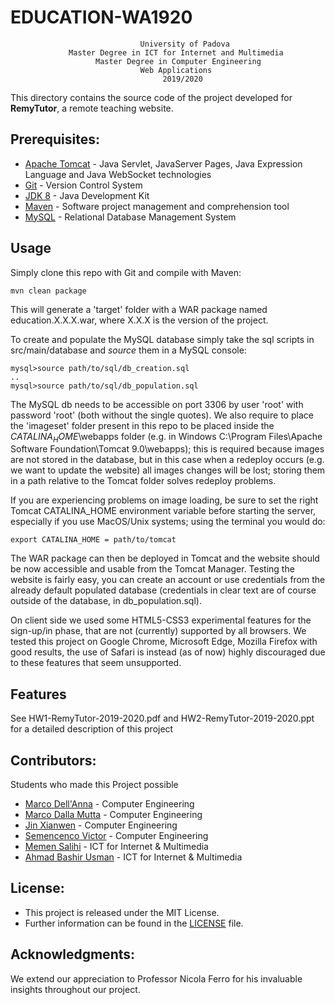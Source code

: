 # EDUCATION-WA1920

                                 University of Padova
                 Master Degree in ICT for Internet and Multimedia 
                       Master Degree in Computer Engineering
                                 Web Applications 
                                      2019/2020


This directory contains the source code of the project developed for **RemyTutor**, a remote teaching website.

## Prerequisites:

- [Apache Tomcat](http://tomcat.apache.org/) - Java Servlet, JavaServer Pages, Java Expression Language and Java WebSocket technologies
- [Git](https://git-scm.com/) -  Version Control System
- [JDK 8](https://www.oracle.com/java/technologies/javase-jdk8-downloads.html) - Java Development Kit
- [Maven](https://maven.apache.org/) -  Software project management and comprehension tool
- [MySQL](https://www.mysql.com/) - Relational Database Management System

## Usage

Simply clone this repo with Git and compile with Maven:

	mvn clean package
	
This will generate a 'target' folder with a WAR package named education.X.X.X.war, where X.X.X is the version of the project.

To create and populate the MySQL database simply take the sql scripts in src/main/database and *source* them in a MySQL console:

    mysql>source path/to/sql/db_creation.sql
    ..
    mysql>source path/to/sql/db_population.sql

The MySQL db needs to be accessible on port 3306 by user 'root' with password 'root' (both without the single quotes).
We also require to place the 'imageset' folder present in this repo to be placed inside the $CATALINA_HOME$\webapps folder
(e.g. in Windows C:\Program Files\Apache Software Foundation\Tomcat 9.0\webapps); this is required because images are 
not stored in the database, but in this case when a redeploy occurs (e.g. we want to update the website) all images changes will be lost; 
storing them in a path relative to the Tomcat folder solves redeploy problems. 

If you are experiencing problems on image loading, be sure to set the right Tomcat CATALINA_HOME environment variable before starting the server, 
especially if you use MacOS/Unix systems; using the terminal you would do:

	export CATALINA_HOME = path/to/tomcat

The WAR package can then be deployed in Tomcat and the website should be now accessible and usable from the Tomcat Manager.
Testing the website is fairly easy, you can create an account or use credentials from the already default populated 
database (credentials in clear text are of course outside of the database, in db_population.sql).

On client side we used some HTML5-CSS3 experimental features for the sign-up/in phase, that are not (currently) supported by all browsers.
We tested this project on Google Chrome, Microsoft Edge, Mozilla Firefox with good results, the use of Safari is instead 
(as of now) highly discouraged due to these features that seem unsupported.

## Features

See HW1-RemyTutor-2019-2020.pdf and HW2-RemyTutor-2019-2020.ppt for a detailed description of this project

## Contributors:
Students who made this Project possible

* [Marco Dell'Anna](https://bitbucket.org/%7Bd8df9b14-ec57-443e-ba56-802d4f5483c9%7D/) - Computer Engineering
* [Marco Dalla Mutta](https://bitbucket.org/%7Bf5e243b3-d5ce-4baf-aa57-1f6a7bd87650%7D/) - Computer Engineering
* [Jin Xianwen](https://bitbucket.org/%7Bdd398f8c-f491-4e3f-ba61-0ebed3bb2845%7D/) - Computer Engineering
* [Semencenco Victor](https://bitbucket.org/%7Bdd4c42d8-0e76-4c93-adda-11149e82ee40%7D/) - Computer Engineering
* [Memen Salihi](https://bitbucket.org/account/user/%7B618b397f-36e0-4f88-b39c-454c3a297ab6%7D/) - ICT for Internet & Multimedia
* [Ahmad Bashir Usman](https://bitbucket.org/%7Bd6a6bf8a-962e-4161-ab75-07c273cb7b16%7D/) - ICT for Internet & Multimedia
 
## License:

 * This project is released under the MIT License.
 * Further information can be found in the [LICENSE](LICENSE.md) file.


## Acknowledgments:

We extend our appreciation to Professor Nicola Ferro for his invaluable insights throughout our project.









